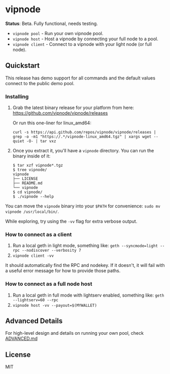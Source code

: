 # vipnode

**Status**: Beta. Fully functional, needs testing.

* `vipnode pool` - Run your own vipnode pool.
* `vipnode host` - Host a vipnode by connecting your full node to a pool.
* `vipnode client` - Connect to a vipnode with your light node (or full node).

## Quickstart

This release has demo support for all commands and the default values connect to the public demo pool.

### Installing

1. Grab the latest binary release for your platform from here: https://github.com/vipnode/vipnode/releases
   
   Or run this one-liner for linux_amd64:
   
   ```
   curl -s https://api.github.com/repos/vipnode/vipnode/releases | grep -o -m1 "https://.*/vipnode-linux_amd64.tgz" | xargs wget --quiet -O- | tar vxz
   ```

2. Once you extract it, you'll have a `vipnode` directory. You can run the binary inside of it:
   
   ```
   $ tar xzf vipnode*.tgz
   $ tree vipnode/
   vipnode
   ├── LICENSE
   ├── README.md
   └── vipnode
   $ cd vipnode/
   $ ./vipnode --help
   ```

You can move the `vipnode` binary into your `$PATH` for convenience: `sudo mv vipnode /usr/local/bin/`.

While exploring, try using the `-vv` flag for extra verbose output.

### How to connect as a client

1. Run a local geth in light mode, something like:
    `geth --syncmode=light --rpc --nodiscover --verbosity 7`
2. `vipnode client -vv`

It should automatically find the RPC and nodekey. If it doesn't, it will fail with a useful error message for how to provide those paths.

### How to connect as a full node host

1. Run a local geth in full mode with lightserv enabled, something like:
    `geth --lightserv=60 --rpc`
2. `vipnode host -vv --payout=$(MYWALLET)`


## Advanced Details

For high-level design and details on running your own pool, check [ADVANCED.md](https://github.com/vipnode/vipnode/blob/master/ADVANCED.md)

## License

MIT
